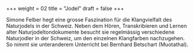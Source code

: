 +++
weight = 02
title = "Jodel"
draft = false
+++

Simone Felber hegt eine grosse Faszination für die Klangvielfalt des Naturjodels in der
Schweiz. Neben dem Hören, Transkribieren und Lernen alter Naturjodeltondokumente
besucht sie regelmässig verschiedene Naturjodler in der Schweiz, um den einzelnen
Klangfarben nachzugehen. So nimmt sie unteranderem Unterricht bei
Bernhard Betschart (Muotathal).
